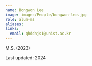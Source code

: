 ```yaml
---
name: Bongwon Lee
image: images/People/bongwon-lee.jpg
role: alum-ms
aliases:
links:
  email: qhddnjs1@unist.ac.kr
---
```


M.S. (2023)


Last updated: 2024